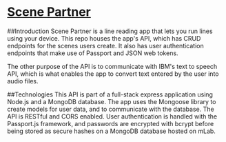 # <a href="https://goofy-goldstine-cd55e2.netlify.com/" target="_blank">Scene Partner</a>

##Introduction
Scene Partner is a line reading app that lets you run lines using your device. This repo
houses the app's API, which has CRUD endpoints for the scenes users create. It also has
user authentication endpoints that make use of Passport and JSON web tokens.

The other purpose of the API is to communicate with IBM's text to speech API, which is
what enables the app to convert text entered by the user into audio files.

##Technologies
This API is part of a full-stack express application using Node.js and a MongoDB database.
The app uses the Mongoose library to create models for user data, and to communicate
with the database. The API is RESTful and CORS enabled. User authentication is handled
with the Passport.js framework, and passwords are encrypted with bcrypt before being
stored as secure hashes on a MongoDB database hosted on mLab.
